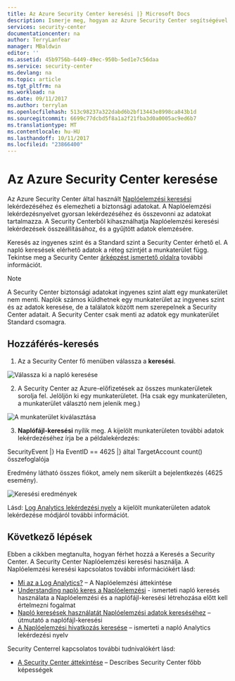 ```yaml
---
title: Az Azure Security Center keresési |} Microsoft Docs
description: Ismerje meg, hogyan az Azure Security Center segítségével Naplóelemzési keresési beolvasása és a biztonsági adatok elemzése.
services: security-center
documentationcenter: na
author: TerryLanfear
manager: MBaldwin
editor: ''
ms.assetid: 45b9756b-6449-49ec-950b-5ed1e7c56daa
ms.service: security-center
ms.devlang: na
ms.topic: article
ms.tgt_pltfrm: na
ms.workload: na
ms.date: 09/11/2017
ms.author: terrylan
ms.openlocfilehash: 513c98237a322dabd6b2bf13443e8998ca843b1d
ms.sourcegitcommit: 6699c77dcbd5f8a1a2f21fba3d0a0005ac9ed6b7
ms.translationtype: MT
ms.contentlocale: hu-HU
ms.lasthandoff: 10/11/2017
ms.locfileid: "23866400"
---
```

# <a name="azure-security-center-search"></a>Az Azure Security Center keresése
Az Azure Security Center által használt [Naplóelemzési keresési](../log-analytics/log-analytics-log-searches.md) lekérdezéséhez és elemezheti a biztonsági adatokat. A Naplóelemzési lekérdezésnyelvet gyorsan lekérdezéséhez és összevonni az adatokat tartalmazza. A Security Centerből kihasználhatja Naplóelemzési keresési lekérdezések összeállításához, és a gyűjtött adatok elemzésére.

Keresés az ingyenes szint és a Standard szint a Security Center érhető el.  A napló keresések elérhető adatok a réteg szintjét a munkaterület függ.  Tekintse meg a Security Center [árképzést ismertető oldalra](../security-center/security-center-pricing.md) további információt.


> [!NOTE]
> A Security Center biztonsági adatokat ingyenes szint alatt egy munkaterület nem menti. Naplók számos küldhetnek egy munkaterület az ingyenes szint és az adatok keresése, de a találatok között nem szerepelnek a Security Center adatait. A Security Center csak menti az adatok egy munkaterület Standard csomagra.
>
>

## <a name="access-search"></a>Hozzáférés-keresés
1. Az a Security Center fő menüben válassza a **keresési**.

  ![Válassza ki a napló keresése][1]

2. A Security Center az Azure-előfizetések az összes munkaterületek sorolja fel. Jelöljön ki egy munkaterületet. (Ha csak egy munkaterületen, a munkaterület választó nem jelenik meg.)

  ![A munkaterület kiválasztása][2]

3. **Naplófájl-keresési** nyílik meg. A kijelölt munkaterületen további adatok lekérdezéséhez írja be a példalekérdezés:

  SecurityEvent |} Ha EventID == 4625 |} által TargetAccount count() összefoglalója

  Eredmény látható összes fiókot, amely nem sikerült a bejelentkezés (4625 esemény).

  ![Keresési eredmények][3]

Lásd: [Log Analytics lekérdezési nyelv](../log-analytics/log-analytics-search-reference.md) a kijelölt munkaterületen adatok lekérdezése módjáról további információt.

## <a name="next-steps"></a>Következő lépések
Ebben a cikkben megtanulta, hogyan férhet hozzá a Keresés a Security Center. A Security Center Naplóelemzési keresési használja. A Naplóelemzési keresési kapcsolatos további információkért lásd:

- [Mi az a Log Analytics?](../log-analytics/log-analytics-overview.md) – A Naplóelemzési áttekintése
- [Understanding napló keres a Naplóelemzési](../log-analytics/log-analytics-log-search-new.md) - ismerteti napló keresés használata a Naplóelemzési és a naplófájl-keresési létrehozása előtt kell értelmezni fogalmat
- [Napló keresések használatát Naplóelemzési adatok kereséséhez](../log-analytics/log-analytics-log-searches.md) – útmutató a naplófájl-keresési
- [A Naplóelemzési hivatkozás keresése](../log-analytics/log-analytics-search-reference.md) – ismerteti a napló Analytics lekérdezési nyelv

Security Centerrel kapcsolatos további tudnivalókért lásd:

- [A Security Center áttekintése](security-center-intro.md) – Describes Security Center főbb képességek

<!--Image references-->
[1]: ./media/security-center-search/search.png
[2]: ./media/security-center-search/workspace-selector.png
[3]: ./media/security-center-search/log-search.png

